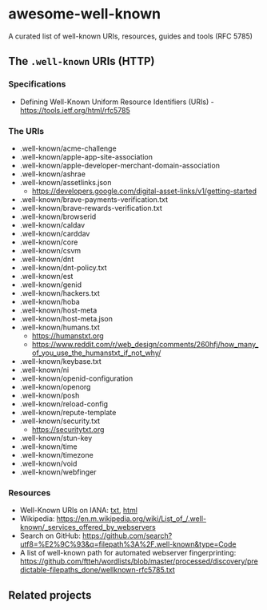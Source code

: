 # awesome-well-known
A curated list of well-known URIs, resources, guides and tools (RFC 5785)

## The `.well-known` URIs (HTTP)

### Specifications

* Defining Well-Known Uniform Resource Identifiers (URIs) - https://tools.ietf.org/html/rfc5785

### The URIs

* .well-known/acme-challenge
* .well-known/apple-app-site-association
* .well-known/apple-developer-merchant-domain-association
* .well-known/ashrae
* .well-known/assetlinks.json
  * https://developers.google.com/digital-asset-links/v1/getting-started
* .well-known/brave-payments-verification.txt
* .well-known/brave-rewards-verification.txt
* .well-known/browserid
* .well-known/caldav
* .well-known/carddav
* .well-known/core
* .well-known/csvm
* .well-known/dnt
* .well-known/dnt-policy.txt
* .well-known/est
* .well-known/genid
* .well-known/hackers.txt
* .well-known/hoba
* .well-known/host-meta
* .well-known/host-meta.json
* .well-known/humans.txt
  * https://humanstxt.org
  * https://www.reddit.com/r/web_design/comments/260hfj/how_many_of_you_use_the_humanstxt_if_not_why/
* .well-known/keybase.txt
* .well-known/ni
* .well-known/openid-configuration
* .well-known/openorg
* .well-known/posh
* .well-known/reload-config
* .well-known/repute-template
* .well-known/security.txt
  * https://securitytxt.org
* .well-known/stun-key
* .well-known/time
* .well-known/timezone
* .well-known/void
* .well-known/webfinger

### Resources

* Well-Known URIs on IANA: [txt](https://www.iana.org/assignments/well-known-uris/well-known-uris.txt), [html](https://www.iana.org/assignments/well-known-uris/well-known-uris.xhtml)
* Wikipedia: https://en.m.wikipedia.org/wiki/List_of_/.well-known/_services_offered_by_webservers
* Search on GitHub: https://github.com/search?utf8=%E2%9C%93&q=filepath%3A%2F.well-known&type=Code
* A list of well-known path for automated webserver fingerprinting: https://github.com/ftteh/wordlists/blob/master/processed/discovery/predictable-filepaths_done/wellknown-rfc5785.txt

## Related projects
